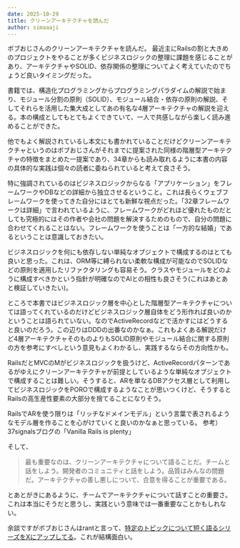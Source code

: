 ```yaml
---
date: 2025-10-29
title: クリーンアーキテクチャを読んだ
author: simaaaji
---
```


ボブおじさんのクリーンアーキテクチャを読んだ。
最近主にRailsの割と大きめのプロジェクトをやることが多くビジネスロジックの整理に課題を感じることがあり、アーキテクチャやSOLID、依存関係の整理についてよく考えていたのでちょうど良いタイミングだった。

書籍では、構造化プログラミングからプログラミングパラダイムの解説で始まり、モジュール分割の原則（SOLID）、モジュール結合・依存の原則の解説、そしてそれらを活用した集大成としてあの有名な4層アーキテクチャの解説を迎える。本の構成としてもとてもよくできていて、一人で共感しながら楽しく読み進めることができた。

他でもよく解説されているし本文にも書かれていることだけどクリーンアーキテクチャというのはボブおじさんがそれまでに提案された同様の階層型アーキテクチャの特徴をまとめた一提案であり、34章からも読み取れるように本書の内容の具体的な実践は個々の読者に委ねられていると考えて良さそう。

特に強調されているのはビジネスロジックからなる「アプリケーション」をフレームワークやDBなどの詳細から独立させるということ。これは長らくウェブフレームワークを使ってきた自分にはとても新鮮な視点だった。「32章フレームワークは詳細」で言われているように、フレームワークがどれほど優れたものだとしても究極的にはその作者や会社の問題を解決するためのもので、自分の問題に合わせてくれることはない。フレームワークを使うことは「一方的な結婚」であるということは意識しておきたい。

ビジネスロジックを何にも依存しない単純なオブジェクトで構成するのはとても良いと思った。これは、ORM等に縛られない柔軟な構成が可能なのでSOLIDなどの原則を適用したリファクタリングも容易そう。クラスやモジュールをどのように構成すべきかという指針が明確なのでAIとの相性も良さそう(これはあとあと検証していきたい)。

ところで本書ではビジネスロジック層を中心とした階層型アーキテクチャについては語ってくれているのだけどビジネスロジック層自体をどう形作れば良いのかということは語られていない。なのでActiveRecordなどで活かすにはどうすると良いのだろう。この辺りはDDDの出番なのかなぁ。これもよくある解説だけど4層アーキテクチャそのものよりもSOLID原則やモジュール結合に関する原則の方を参考にすべしという意見もよくわかるし、実践するならその方向性かも。

RailsだとMVCのMがビジネスロジックを扱うけど、ActiveRecordパターンであるがゆえにクリーンアーキテクチャが前提としているような単純なオブジェクトで構成することは難しい。そうすると、ARを単なるDBアクセス層として利用してビジネスロジックをPOROで構成するようなことが思いつくけど、そうするとRailsの高生産性要素の大部分を捨てることになりそう。

RailsでARを使う限りは「リッチなドメインモデル」という言葉で表されるようなモデル層を作ることを心がけていくと良いのかなぁと思っている。
参考） 37signalsブログの「Vanilla Rails is plenty」

そして、

> 最も重要なのは、クリーンアーキテクチャについて語ることだ。チームと話をしよう。開発者のコミュニティと話をしよう。品質はみんなの問題だ。アーキテクチャの善し悪しについて、合意を得ることが重要である。

とあとがきにあるように、チームでアーキテクチャについて話すことの重要さ。これは本当にそうだと思うし、実践という意味では一番重要なことかもしれない。

余談ですがボブおじさんはrantと言って、[特定のトピックについて短く語るシリーズをXにアップしてる](https://x.com/search?q=rant%20from%3Aunclebobmartin)。これが結構面白い。

